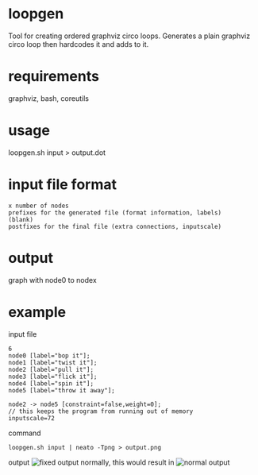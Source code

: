 # loopgen
Tool for creating ordered graphviz circo loops.
Generates a plain graphviz circo loop then hardcodes it and adds to it.

# requirements
graphviz, bash, coreutils

# usage
loopgen.sh input > output.dot

# input file format
```
x number of nodes
prefixes for the generated file (format information, labels)
(blank)
postfixes for the final file (extra connections, inputscale)
```

# output
graph with node0 to nodex

# example
input file
```
6
node0 [label="bop it"];
node1 [label="twist it"];
node2 [label="pull it"];
node3 [label="flick it"];
node4 [label="spin it"];
node5 [label="throw it away"];

node2 -> node5 [constraint=false,weight=0];
// this keeps the program from running out of memory
inputscale=72
```
command
```
loopgen.sh input | neato -Tpng > output.png
```
output
![fixed output](https://raw.github.com/rbong/loopgen/master/img/screen1.png)
normally, this would result in
![normal output](https://raw.github.com/rbong/loopgen/master/img/screen2.png)
